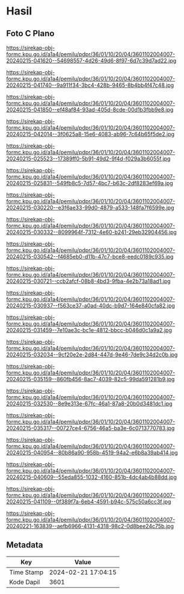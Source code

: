# Hasil

## Foto C Plano

https://sirekap-obj-formc.kpu.go.id/a1a4/pemilu/pdpr/36/01/10/20/04/3601102004007-20240215-041620--54698557-4d26-49d6-8f97-6d7c39d7ad22.jpg

https://sirekap-obj-formc.kpu.go.id/a1a4/pemilu/pdpr/36/01/10/20/04/3601102004007-20240215-041740--9a911f34-3bc4-428b-9465-8b4bb4f47c48.jpg

https://sirekap-obj-formc.kpu.go.id/a1a4/pemilu/pdpr/36/01/10/20/04/3601102004007-20240215-041850--ef48af84-93ad-405d-8cde-00d1b3fbb9e8.jpg

https://sirekap-obj-formc.kpu.go.id/a1a4/pemilu/pdpr/36/01/10/20/04/3601102004007-20240215-042014--3f0625a8-15e6-4083-ab96-7c64b65f5de2.jpg

https://sirekap-obj-formc.kpu.go.id/a1a4/pemilu/pdpr/36/01/10/20/04/3601102004007-20240215-025523--17389ff0-5b91-49d2-9f4d-f029a3b6055f.jpg

https://sirekap-obj-formc.kpu.go.id/a1a4/pemilu/pdpr/36/01/10/20/04/3601102004007-20240215-025831--549fb8c5-7d57-4bc7-b63c-2df8283ef69a.jpg

https://sirekap-obj-formc.kpu.go.id/a1a4/pemilu/pdpr/36/01/10/20/04/3601102004007-20240215-030220--e3f6ae33-99d0-4879-a533-148fa7f6599e.jpg

https://sirekap-obj-formc.kpu.go.id/a1a4/pemilu/pdpr/36/01/10/20/04/3601102004007-20240215-030332--8099964f-7312-4e60-b241-29eb32904456.jpg

https://sirekap-obj-formc.kpu.go.id/a1a4/pemilu/pdpr/36/01/10/20/04/3601102004007-20240215-030542--f4685eb0-d11b-47c7-bce8-eedc0189c935.jpg

https://sirekap-obj-formc.kpu.go.id/a1a4/pemilu/pdpr/36/01/10/20/04/3601102004007-20240215-030721--ccb2afcf-08b8-4bd3-9fba-4e2b73a18ad1.jpg

https://sirekap-obj-formc.kpu.go.id/a1a4/pemilu/pdpr/36/01/10/20/04/3601102004007-20240215-030937--f563ce37-a0ad-40dc-b9d7-164e840cfa82.jpg

https://sirekap-obj-formc.kpu.go.id/a1a4/pemilu/pdpr/36/01/10/20/04/3601102004007-20240215-031459--7e10ae3c-bc1e-4812-bbcc-b046d0c1a9a2.jpg

https://sirekap-obj-formc.kpu.go.id/a1a4/pemilu/pdpr/36/01/10/20/04/3601102004007-20240215-032034--9cf20e2e-2d84-447d-9e46-7de9c34d2c0b.jpg

https://sirekap-obj-formc.kpu.go.id/a1a4/pemilu/pdpr/36/01/10/20/04/3601102004007-20240215-035159--860fb456-8ac7-4039-82c5-99da591281b9.jpg

https://sirekap-obj-formc.kpu.go.id/a1a4/pemilu/pdpr/36/01/10/20/04/3601102004007-20240215-032530--8e9e313e-67fc-46a1-87a8-20b0d3481dc1.jpg

https://sirekap-obj-formc.kpu.go.id/a1a4/pemilu/pdpr/36/01/10/20/04/3601102004007-20240215-035317--00727ce4-6756-46a5-ba3e-6c0713770783.jpg

https://sirekap-obj-formc.kpu.go.id/a1a4/pemilu/pdpr/36/01/10/20/04/3601102004007-20240215-040954--80b86a90-958b-4519-94a2-e6b8a39ab414.jpg

https://sirekap-obj-formc.kpu.go.id/a1a4/pemilu/pdpr/36/01/10/20/04/3601102004007-20240215-040609--55eda855-1032-4160-851b-4dc4ab4b88dd.jpg

https://sirekap-obj-formc.kpu.go.id/a1a4/pemilu/pdpr/36/01/10/20/04/3601102004007-20240215-041109--0f389f7a-6eb4-4591-b94c-575c50a6cc3f.jpg

https://sirekap-obj-formc.kpu.go.id/a1a4/pemilu/pdpr/36/01/10/20/04/3601102004007-20240221-163839--aefb6966-4131-4318-98c2-0d8bee24c75b.jpg


## Metadata

| Key        | Value               |
| ---------- | ------------------- |
| Time Stamp | 2024-02-21 17:04:15 |
| Kode Dapil | 3601                |



